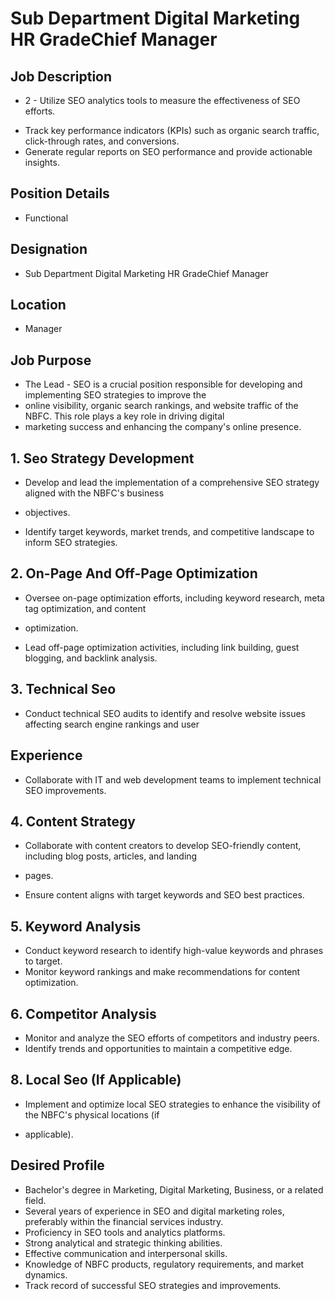 # Sub Department Digital Marketing HR GradeChief Manager

## Job Description

* 2   - Utilize SEO analytics tools to measure the effectiveness of SEO efforts.
- Track key performance indicators (KPIs) such as organic search traffic, click-through rates, and conversions.
- Generate regular reports on SEO performance and provide actionable insights.

## Position Details

* Functional

## Designation

* Sub Department Digital Marketing HR GradeChief Manager

## Location

* Manager

## Job Purpose

* The Lead - SEO is a crucial position responsible for developing and implementing SEO strategies to improve the
* online visibility, organic search rankings, and website traffic of the NBFC. This role plays a key role in driving digital
* marketing success and enhancing the company's online presence.

## 1. Seo Strategy Development

- Develop and lead the implementation of a comprehensive SEO strategy aligned with the NBFC's business
* objectives.
- Identify target keywords, market trends, and competitive landscape to inform SEO strategies.

## 2. On-Page And Off-Page Optimization

- Oversee on-page optimization efforts, including keyword research, meta tag optimization, and content
* optimization.
- Lead off-page optimization activities, including link building, guest blogging, and backlink analysis.

## 3. Technical Seo

- Conduct technical SEO audits to identify and resolve website issues affecting search engine rankings and user

## Experience

- Collaborate with IT and web development teams to implement technical SEO improvements.

## 4. Content Strategy

- Collaborate with content creators to develop SEO-friendly content, including blog posts, articles, and landing
* pages.
- Ensure content aligns with target keywords and SEO best practices.

## 5. Keyword Analysis

- Conduct keyword research to identify high-value keywords and phrases to target.
- Monitor keyword rankings and make recommendations for content optimization.

## 6. Competitor Analysis

- Monitor and analyze the SEO efforts of competitors and industry peers.
- Identify trends and opportunities to maintain a competitive edge.

## 8. Local Seo (If Applicable)

- Implement and optimize local SEO strategies to enhance the visibility of the NBFC's physical locations (if
* applicable).

## Desired Profile

- Bachelor's degree in Marketing, Digital Marketing, Business, or a related field.
- Several years of experience in SEO and digital marketing roles, preferably within the financial services industry.
- Proficiency in SEO tools and analytics platforms.
- Strong analytical and strategic thinking abilities.
- Effective communication and interpersonal skills.
- Knowledge of NBFC products, regulatory requirements, and market dynamics.
- Track record of successful SEO strategies and improvements.
